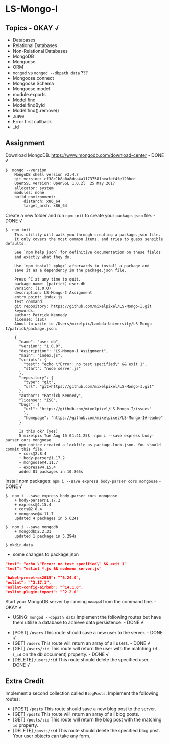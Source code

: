 # LS-Mongo-I

## Topics - OKAY √

* Databases
* Relational Databases
* Non-Relational Databases
* MongoDB
* Mongoose
* ORM
* `mongod` vs `mongod --dbpath data` ???
* Mongoose.connect
* Mongoose.Schema
* Mongoose.model
* module.exports
* Model.find
* Model.findById
* Model.find().remove()
* .save
* Error first callback
* \_id

## Assignment

Download MongoDB.  https://www.mongodb.com/download-center - DONE √
  ```console
  $  mongo --version
      MongoDB shell version v3.4.7
      git version: cf38c1b8a0a8dca4a11737581beafef4fe120bcd
      OpenSSL version: OpenSSL 1.0.2l  25 May 2017
      allocator: system
      modules: none
      build environment:
          distarch: x86_64
          target_arch: x86_64
  ```

Create a new folder and run `npm init` to create your `package.json` file. - DONE √
  ```console
  $  npm init
      This utility will walk you through creating a package.json file.
      It only covers the most common items, and tries to guess sensible defaults.

      See `npm help json` for definitive documentation on these fields
      and exactly what they do.

      Use `npm install <pkg>` afterwards to install a package and
      save it as a dependency in the package.json file.

      Press ^C at any time to quit.
      package name: (patrick) user-db
      version: (1.0.0)
      description: LS-Mongo-I Assignment
      entry point: index.js
      test command:
      git repository: https://github.com/mixelpixel/LS-Mongo-I.git
      keywords:
      author: Patrick Kennedy
      license: (ISC)
      About to write to /Users/mixelpix/Lambda-University/LS-Mongo-I/patrick/package.json:

      {
        "name": "user-db",
        "version": "1.0.0",
        "description": "LS-Mongo-I Assignment",
        "main": "index.js",
        "scripts": {
          "test": "echo \"Error: no test specified\" && exit 1",
          "start": "node server.js"
        },
        "repository": {
          "type": "git",
          "url": "git+https://github.com/mixelpixel/LS-Mongo-I.git"
        },
        "author": "Patrick Kennedy",
        "license": "ISC",
        "bugs": {
          "url": "https://github.com/mixelpixel/LS-Mongo-I/issues"
          },
          "homepage": "https://github.com/mixelpixel/LS-Mongo-I#readme"
        }

        Is this ok? (yes)
        5 mixelpix Tue Aug 15 01:41:25$  npm i --save express body-parser cors mongoose
        npm notice created a lockfile as package-lock.json. You should commit this file.
        + cors@2.8.4
        + body-parser@1.17.2
        + mongoose@4.11.7
        + express@4.15.4
        added 81 packages in 10.865s
  ```

Install npm packages: `npm i --save express body-parser cors mongoose` - DONE √
  ```console
  $  npm i --save express body-parser cors mongoose
      + body-parser@1.17.2
      + express@4.15.4
      + cors@2.8.4
      + mongoose@4.11.7
      updated 4 packages in 5.624s
  ```

  ```console
  $  npm i --save mongodb
      + mongodb@2.2.31
      updated 1 package in 5.294s
  ```

  ```console
  $ mkdir data
  ```

  - some changes to package.json
  ```json
  "test": "echo \"Error: no test specified\" && exit 1"
  "test": "eslint *.js && nodemon server.js"

  "babel-preset-es2015": "^6.24.0",
  "eslint": "^3.17.1",
  "eslint-config-airbnb": "^14.1.0",
  "eslint-plugin-import": "^2.2.0"
  ```


Start your MongoDB server by running ~~`mongod`~~ from the command line. - OKAY √
  - USING: `mongod --dbpath data`
Implement the following routes but have them utilize a database to achieve data persistence. - DONE √
* [POST] `/users` This route should save a new user to the server. - DONE √
* [GET] `/users` This route will return an array of all users. - DONE √
* [GET] `/users/:id` This route will return the user with the matching `id` (`_id` on the db document) property. - DONE √
* [DELETE] `/users/:id` This route should delete the specified user. - DONE √

## Extra Credit

Implement a second collection called `BlogPosts`.  Implement the following routes:
* [POST] `/posts` This route should save a new blog post to the server.
* [GET] `/posts` This route will return an array of all blog posts.
* [GET] `/posts/:id` This route will return the blog post with the matching `id` property.
* [DELETE] `/posts/:id` This route should delete the specified blog post.
Your user objects can take any form.
